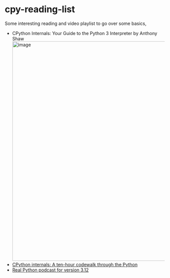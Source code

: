 # cpy-reading-list

Some interesting reading and video playlist to go over some basics,
- CPython Internals: Your Guide to the Python 3 Interpreter by Anthony Shaw
  <img width="691" alt="image" src="https://github.com/khac/cpy-reading-list/assets/25533953/484e44a5-353f-4474-822d-970adfee0314">
- [CPython internals: A ten-hour codewalk through the Python](https://www.youtube.com/playlist?list=PLzV58Zm8FuBL6OAv1Yu6AwXZrnsFbbR0S)
- [Real Python podcast for version 3.12](https://realpython.com/podcasts/rpp/175/)
